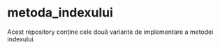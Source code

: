 # metoda_indexului
Acest repository conține cele două variante de implementare a metodei indexului. 
